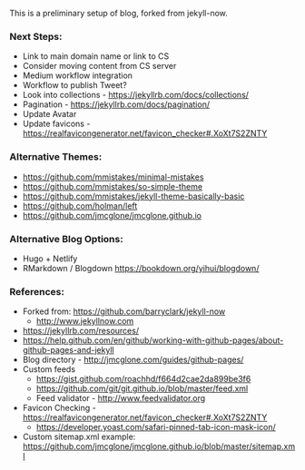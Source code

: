 This is a preliminary setup of blog, forked from jekyll-now.

### Next Steps:
 * Link to main domain name or link to CS
 * Consider moving content from CS server
 * Medium workflow integration
 * Workflow to publish Tweet?
 * Look into collections - https://jekyllrb.com/docs/collections/
 * Pagination - https://jekyllrb.com/docs/pagination/
 * Update Avatar
 * Update favicons - https://realfavicongenerator.net/favicon_checker#.XoXt7S2ZNTY

### Alternative Themes:
  * https://github.com/mmistakes/minimal-mistakes
  * https://github.com/mmistakes/so-simple-theme
  * https://github.com/mmistakes/jekyll-theme-basically-basic
  * https://github.com/holman/left
  * https://github.com/jmcglone/jmcglone.github.io

### Alternative Blog Options:
  * Hugo + Netlify
  * RMarkdown / Blogdown https://bookdown.org/yihui/blogdown/

### References:
  * Forked from: https://github.com/barryclark/jekyll-now
    * http://www.jekyllnow.com
  * https://jekyllrb.com/resources/
  * https://help.github.com/en/github/working-with-github-pages/about-github-pages-and-jekyll
  * Blog directory - http://jmcglone.com/guides/github-pages/
  * Custom feeds
    * https://gist.github.com/roachhd/f664d2cae2da899be3f6
    * https://github.com/git/git.github.io/blob/master/feed.xml
    * Feed validator - http://www.feedvalidator.org
  * Favicon Checking - https://realfavicongenerator.net/favicon_checker#.XoXt7S2ZNTY
    * https://developer.yoast.com/safari-pinned-tab-icon-mask-icon/
  * Custom sitemap.xml example: https://github.com/jmcglone/jmcglone.github.io/blob/master/sitemap.xml
